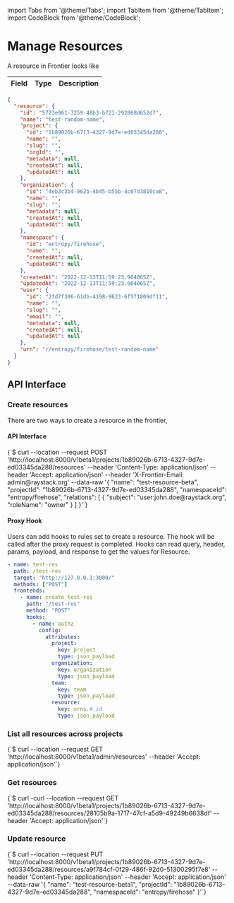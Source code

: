 import Tabs from '@theme/Tabs';
import TabItem from '@theme/TabItem';
import CodeBlock from '@theme/CodeBlock';

# Manage Resources

A resource in Frontier looks like

<Tabs groupId="model">
  <TabItem value="Model" label="Model" default>

| Field | Type | Description |
| ----- | ---- | ----------- |

</TabItem>
<TabItem value="JSON" label="Sample JSON" default>

```json
{
  "resource": {
    "id": "5723e961-7259-48b3-b721-292868d652d7",
    "name": "test-random-name",
    "project": {
      "id": "1b89026b-6713-4327-9d7e-ed03345da288",
      "name": "",
      "slug": "",
      "orgId": "",
      "metadata": null,
      "createdAt": null,
      "updatedAt": null
    },
    "organization": {
      "id": "4eb3c3b4-962b-4b45-b55b-4c07d3810ca8",
      "name": "",
      "slug": "",
      "metadata": null,
      "createdAt": null,
      "updatedAt": null
    },
    "namespace": {
      "id": "entropy/firehose",
      "name": "",
      "createdAt": null,
      "updatedAt": null
    },
    "createdAt": "2022-12-13T11:59:23.964065Z",
    "updatedAt": "2022-12-13T11:59:23.964065Z",
    "user": {
      "id": "2fd7f306-61db-4198-9623-6f5f1809df11",
      "name": "",
      "slug": "",
      "email": "",
      "metadata": null,
      "createdAt": null,
      "updatedAt": null
    },
    "urn": "r/entropy/firehose/test-random-name"
  }
}
```

</TabItem>
</Tabs>

## API Interface

### Create resources

There are two ways to create a resource in the frontier,

#### API Interface

<Tabs groupId="api">
  <TabItem value="HTTP" label="HTTP" default>
        <CodeBlock className="language-bash">
    {`$ curl --location --request POST 'http://localhost:8000/v1beta1/projects/1b89026b-6713-4327-9d7e-ed03345da288/resources'
--header 'Content-Type: application/json'
--header 'Accept: application/json'
--header 'X-Frontier-Email: admin@raystack.org'
--data-raw '{
  "name": "test-resource-beta",
  "projectId": "1b89026b-6713-4327-9d7e-ed03345da288",
  "namespaceId": "entropy/firehose",
  "relations": [
    {
      "subject": "user:john.doe@raystack.org",
      "roleName": "owner"
    }
  ]
}'`}
    </CodeBlock>
  </TabItem>
</Tabs>

#### Proxy Hook

Users can add hooks to rules set to create a resource. The hook will be called after the proxy request is completed.
Hooks can read query, header, params, payload, and response to get the values for Resource.

```yaml
- name: test-res
  path: /test-res
  target: "http://127.0.0.1:3000/"
  methods: ["POST"]
  frontends:
    - name: create test-res
      path: "/test-res"
      method: "POST"
      hooks:
        - name: authz
          config:
            attributes:
              project:
                key: project
                type: json_payload
              organization:
                key: organization
                type: json_payload
              team:
                key: team
                type: json_payload
              resource:
                key: urns.#.id
                type: json_payload
```

### List all resources across projects

<Tabs groupId="api">
  <TabItem value="HTTP" label="HTTP" default>
        <CodeBlock className="language-bash">
    {`$ curl --location --request GET 'http://localhost:8000/v1beta1/admin/resources'
--header 'Accept: application/json'`}
    </CodeBlock>
  </TabItem>
</Tabs>

### Get resources

<Tabs groupId="api">
  <TabItem value="HTTP" label="HTTP" default>
        <CodeBlock className="language-bash">
    {`$ curl -curl --location --request GET 'http://localhost:8000/v1beta1/projects/1b89026b-6713-4327-9d7e-ed03345da288/resources/28105b9a-1717-47cf-a5d9-49249b6638df'
--header 'Accept: application/json'`}
    </CodeBlock>
  </TabItem>
</Tabs>

### Update resource

<Tabs groupId="api">
  <TabItem value="HTTP" label="HTTP" default>
        <CodeBlock className="language-bash">
    {`$ curl --location --request PUT 'http://localhost:8000/v1beta1/projects/1b89026b-6713-4327-9d7e-ed03345da288/resources/a9f784cf-0f29-486f-92d0-51300295f7e8'
--header 'Content-Type: application/json'
--header 'Accept: application/json'
--data-raw '{
  "name": "test-resource-beta1",
  "projectId": "1b89026b-6713-4327-9d7e-ed03345da288",
  "namespaceId": "entropy/firehose"
}'`}
    </CodeBlock>
  </TabItem>
</Tabs>
